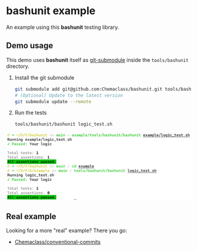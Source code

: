 # bashunit example

An example using this **bashunit** testing library.

## Demo usage

This demo uses **bashunit** itself as [git-submodule](https://git-scm.com/book/de/v2/Git-Tools-Submodule) inside the `tools/bashunit` directory.

1) Install the git submodule
    ```bash
    git submodule add git@github.com:Chemaclass/bashunit.git tools/bashunit
    # (Optional) Update to the latest version
    git submodule update --remote
    ```
2) Run the tests
    ```bash
    tools/bashunit/bashunit logic_test.sh
    ```

<img alt="Demo using the bashunit from different paths" src="demo.png" width="800" >

## Real example

Looking for a more "real" example? There you go:
- [Chemaclass/conventional-commits](https://github.com/Chemaclass/conventional-commits/blob/main/tests/prepare-commit-msg_test.sh)
